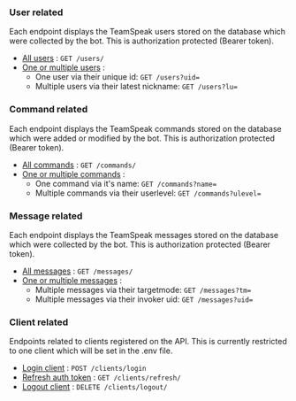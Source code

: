 ### User related

Each endpoint displays the TeamSpeak users stored on the database which were collected by the bot.
This is authorization protected (Bearer token).

- [All users](users/get.md) : `GET /users/`
- [One or multiple users](users/get.md) :
  - One user via their unique id: `GET /users?uid=`
  - Multiple users via their latest nickname: `GET /users?lu=`

### Command related

Each endpoint displays the TeamSpeak commands stored on the database which were added or modified by the bot.
This is authorization protected (Bearer token).

- [All commands](commands/get.md) : `GET /commands/`
- [One or multiple commands](commands/get.md) :
  - One command via it's name: `GET /commands?name=`
  - Multiple commands via their userlevel: `GET /commands?ulevel=`

### Message related

Each endpoint displays the TeamSpeak messages stored on the database which were collected by the bot.
This is authorization protected (Bearer token).

- [All messages](messages/get.md) : `GET /messages/`
- [One or multiple messages](messages/get.md) :
  - Multiple messages via their targetmode: `GET /messages?tm=`
  - Multiple messages via their invoker uid: `GET /messages?uid=`

### Client related

Endpoints related to clients registered on the API.
This is currently restricted to one client which will be set in the .env file.

- [Login client](clients/login.md) : `POST /clients/login`
- [Refresh auth token](clients/refresh.md) : `GET /clients/refresh/`
- [Logout client](clients/logout.md) : `DELETE /clients/logout/`
